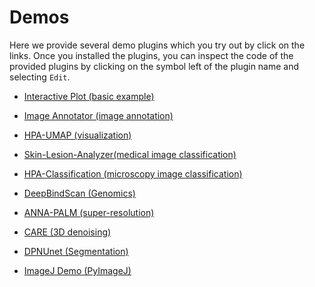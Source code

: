 # Demos
Here we provide several demo plugins which you try out by click on the links. Once you installed the plugins, you can inspect the code of the provided plugins
by clicking on the symbol left of the plugin name and selecting `Edit`.

* [Interactive Plot (basic example)](https://imjoy.io/#/app?plugin=https://gist.githubusercontent.com/oeway/b033ad375343f495dabf19242e5c04d3/raw/PlotLineChart.imjoy.html)

* [Image Annotator (image annotation)](https://imjoy.io/#/app?w=imjoy-examples&plugin=oeway/ImJoy-Plugins:ImageAnnotator&start=ImageAnnotator&fullscreen=1)

* [HPA-UMAP (visualization)](https://imjoy.io/#/app?w=imjoy-examples&plugin=imjoy-team/example-plugins:HPA-UMAP&start=HPA-UMAP&fullscreen=1)

* [Skin-Lesion-Analyzer(medical image classification) ](https://imjoy.io/#/app?w=imjoy-examples&plugin=imjoy-team/example-plugins:Skin-Lesion-Analyzer&start=Skin-Lesion-Analyzer)

* [HPA-Classification (microscopy image classification)](https://imjoy.io/#/app?w=imjoy-examples&plugin=imjoy-team/example-plugins:HPA-Classification&start=HPA-Classification&fullscreen=1)

* [DeepBindScan (Genomics)](https://imjoy.io/#/app?w=imjoy-examples&plugin=imjoy-team/example-plugins:DeepBindScan)

* [ANNA-PALM (super-resolution)](https://imjoy.io/#/app?w=imjoy-examples&plugin=oeway/ImJoy-Plugins:ANNA-PALM)

* [CARE (3D denoising)](https://imjoy.io/#/app?w=imjoy-examples&plugin=oeway/ImJoy-Plugins:CARE)

* [DPNUnet (Segmentation)](https://imjoy.io/#/app?w=imjoy-examples&plugin=https://raw.githubusercontent.com/oeway/DPNUnet-Segmentation/master/DPNUnet.imjoy.html)

* [ImageJ Demo (PyImageJ)](https://gist.github.com/oeway/3f7637fdcaefa225ac21cd04513a8626)